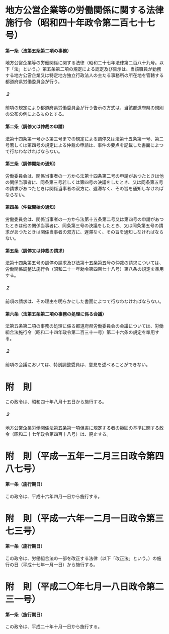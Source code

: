 # 地方公営企業等の労働関係に関する法律施行令（昭和四十年政令第二百七十七号）
#### 第一条（法第五条第二項の事務）
地方公営企業等の労働関係に関する法律（昭和二十七年法律第二百八十九号。以下「法」という。）第五条第二項の規定による認定及び告示は、当該職員が勤務する地方公営企業又は特定地方独立行政法人の主たる事務所の所在地を管轄する都道府県労働委員会が行う。
##### ２
前項の規定により都道府県労働委員会が行う告示の方式は、当該都道府県の規則の公布の例によるものとする。
#### 第二条（調停又は仲裁の申請）
法第十四条第一号から第三号までの規定による調停又は法第十五条第一号、第二号若しくは第四号の規定による仲裁の申請は、事件の要点を記載した書面によつて行なわなければならない。
#### 第三条（調停開始の通知）
労働委員会は、関係当事者の一方から法第十四条第二号の申請があつたときは他の関係当事者に、同条第三号若しくは第四号の決議をしたとき、又は同条第五号の請求があつたときは関係当事者の双方に、遅滞なく、その旨を通知しなければならない。
#### 第四条（仲裁開始の通知）
労働委員会は、関係当事者の一方から法第十五条第二号又は第四号の申請があつたときは他の関係当事者に、同条第三号の決議をしたとき、又は同条第五号の請求があつたときは関係当事者の双方に、遅滞なく、その旨を通知しなければならない。
#### 第五条（調停又は仲裁の請求）
法第十四条第五号の調停の請求及び法第十五条第五号の仲裁の請求については、労働関係調整法施行令（昭和二十一年勅令第四百七十八号）第八条の規定を準用する。
##### ２
前項の請求は、その理由を明らかにした書面によつて行なわなければならない。
#### 第六条（法第五条第二項の事務の処理に係る会議）
法第五条第二項の事務の処理に係る都道府県労働委員会の会議については、労働組合法施行令（昭和二十四年政令第二百三十一号）第二十六条の規定を準用する。
##### ２
前項の会議においては、特別調整委員は、意見を述べることができない。
# 附　則
この政令は、昭和四十年八月十五日から施行する。
##### ２
地方公営企業労働関係法第五条第一項但書に規定する者の範囲の基準に関する政令（昭和二十七年政令第四百十八号）は、廃止する。
# 附　則（平成一五年一二月三日政令第四八七号）
#### 第一条（施行期日）
この政令は、平成十六年四月一日から施行する。
# 附　則（平成一六年一二月一日政令第三七三号）
#### 第一条（施行期日）
この政令は、労働組合法の一部を改正する法律（以下「改正法」という。）の施行の日（平成十七年一月一日）から施行する。
# 附　則（平成二〇年七月一八日政令第二三一号）
#### 第一条（施行期日）
この政令は、平成二十年十月一日から施行する。
